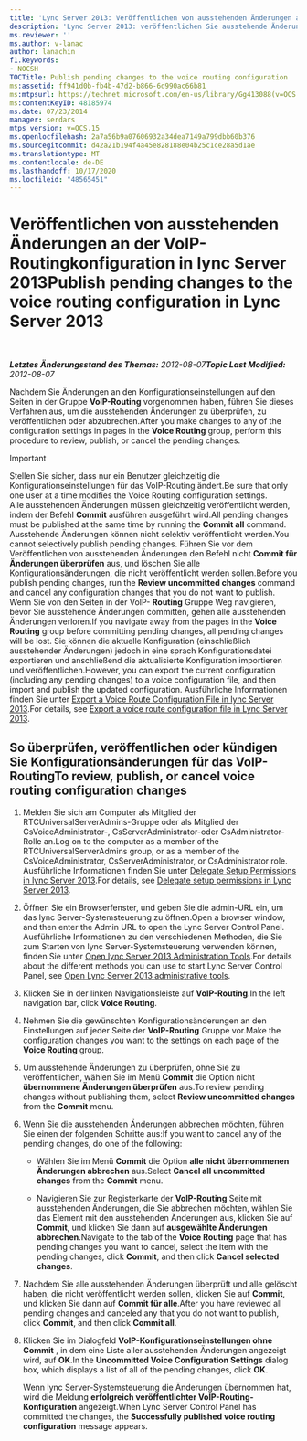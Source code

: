 ```yaml
---
title: 'Lync Server 2013: Veröffentlichen von ausstehenden Änderungen an der VoIP-Routingkonfiguration'
description: 'Lync Server 2013: veröffentlichen Sie ausstehende Änderungen an der VoIP-Routingkonfiguration.'
ms.reviewer: ''
ms.author: v-lanac
author: lanachin
f1.keywords:
- NOCSH
TOCTitle: Publish pending changes to the voice routing configuration
ms:assetid: ff941d0b-fb4b-47d2-b866-6d990ac66b81
ms:mtpsurl: https://technet.microsoft.com/en-us/library/Gg413088(v=OCS.15)
ms:contentKeyID: 48185974
ms.date: 07/23/2014
manager: serdars
mtps_version: v=OCS.15
ms.openlocfilehash: 2a7a56b9a07606932a34dea7149a799dbb60b376
ms.sourcegitcommit: d42a21b194f4a45e828188e04b25c1ce28a5d1ae
ms.translationtype: MT
ms.contentlocale: de-DE
ms.lasthandoff: 10/17/2020
ms.locfileid: "48565451"
---
```

# <a name="publish-pending-changes-to-the-voice-routing-configuration-in-lync-server-2013"></a><span data-ttu-id="13064-103">Veröffentlichen von ausstehenden Änderungen an der VoIP-Routingkonfiguration in lync Server 2013</span><span class="sxs-lookup"><span data-stu-id="13064-103">Publish pending changes to the voice routing configuration in Lync Server 2013</span></span>

<div data-xmlns="http://www.w3.org/1999/xhtml">

<div class="topic" data-xmlns="http://www.w3.org/1999/xhtml" data-msxsl="urn:schemas-microsoft-com:xslt" data-cs="https://msdn.microsoft.com/">

<div data-asp="https://msdn2.microsoft.com/asp">



</div>

<div id="mainSection">

<div id="mainBody">

<span> </span>

<span data-ttu-id="13064-104">_**Letztes Änderungsstand des Themas:** 2012-08-07_</span><span class="sxs-lookup"><span data-stu-id="13064-104">_**Topic Last Modified:** 2012-08-07_</span></span>

<span data-ttu-id="13064-105">Nachdem Sie Änderungen an den Konfigurationseinstellungen auf den Seiten in der Gruppe **VoIP-Routing** vorgenommen haben, führen Sie dieses Verfahren aus, um die ausstehenden Änderungen zu überprüfen, zu veröffentlichen oder abzubrechen.</span><span class="sxs-lookup"><span data-stu-id="13064-105">After you make changes to any of the configuration settings in pages in the **Voice Routing** group, perform this procedure to review, publish, or cancel the pending changes.</span></span>

<div>


> [!IMPORTANT]  
> <span data-ttu-id="13064-106">Stellen Sie sicher, dass nur ein Benutzer gleichzeitig die Konfigurationseinstellungen für das VoIP-Routing ändert.</span><span class="sxs-lookup"><span data-stu-id="13064-106">Be sure that only one user at a time modifies the Voice Routing configuration settings.</span></span><BR><span data-ttu-id="13064-107">Alle ausstehenden Änderungen müssen gleichzeitig veröffentlicht werden, indem der Befehl <STRONG>Commit</STRONG> ausführen ausgeführt wird.</span><span class="sxs-lookup"><span data-stu-id="13064-107">All pending changes must be published at the same time by running the <STRONG>Commit all</STRONG> command.</span></span> <span data-ttu-id="13064-108">Ausstehende Änderungen können nicht selektiv veröffentlicht werden.</span><span class="sxs-lookup"><span data-stu-id="13064-108">You cannot selectively publish pending changes.</span></span> <span data-ttu-id="13064-109">Führen Sie vor dem Veröffentlichen von ausstehenden Änderungen den Befehl nicht <STRONG>Commit für Änderungen überprüfen</STRONG> aus, und löschen Sie alle Konfigurationsänderungen, die nicht veröffentlicht werden sollen.</span><span class="sxs-lookup"><span data-stu-id="13064-109">Before you publish pending changes, run the <STRONG>Review uncommitted changes</STRONG> command and cancel any configuration changes that you do not want to publish.</span></span><BR><span data-ttu-id="13064-110">Wenn Sie von den Seiten in der VoIP- <STRONG>Routing</STRONG> Gruppe Weg navigieren, bevor Sie ausstehende Änderungen committen, gehen alle ausstehenden Änderungen verloren.</span><span class="sxs-lookup"><span data-stu-id="13064-110">If you navigate away from the pages in the <STRONG>Voice Routing</STRONG> group before committing pending changes, all pending changes will be lost.</span></span> <span data-ttu-id="13064-111">Sie können die aktuelle Konfiguration (einschließlich ausstehender Änderungen) jedoch in eine sprach Konfigurationsdatei exportieren und anschließend die aktualisierte Konfiguration importieren und veröffentlichen.</span><span class="sxs-lookup"><span data-stu-id="13064-111">However, you can export the current configuration (including any pending changes) to a voice configuration file, and then import and publish the updated configuration.</span></span> <span data-ttu-id="13064-112">Ausführliche Informationen finden Sie unter <A href="lync-server-2013-export-a-voice-route-configuration-file.md">Export a Voice Route Configuration File in lync Server 2013</A>.</span><span class="sxs-lookup"><span data-stu-id="13064-112">For details, see <A href="lync-server-2013-export-a-voice-route-configuration-file.md">Export a voice route configuration file in Lync Server 2013</A>.</span></span>



</div>

<div>

## <a name="to-review-publish-or-cancel-voice-routing-configuration-changes"></a><span data-ttu-id="13064-113">So überprüfen, veröffentlichen oder kündigen Sie Konfigurationsänderungen für das VoIP-Routing</span><span class="sxs-lookup"><span data-stu-id="13064-113">To review, publish, or cancel voice routing configuration changes</span></span>

1.  <span data-ttu-id="13064-114">Melden Sie sich am Computer als Mitglied der RTCUniversalServerAdmins-Gruppe oder als Mitglied der CsVoiceAdministrator-, CsServerAdministrator-oder CsAdministrator-Rolle an.</span><span class="sxs-lookup"><span data-stu-id="13064-114">Log on to the computer as a member of the RTCUniversalServerAdmins group, or as a member of the CsVoiceAdministrator, CsServerAdministrator, or CsAdministrator role.</span></span> <span data-ttu-id="13064-115">Ausführliche Informationen finden Sie unter [Delegate Setup Permissions in lync Server 2013](lync-server-2013-delegate-setup-permissions.md).</span><span class="sxs-lookup"><span data-stu-id="13064-115">For details, see [Delegate setup permissions in Lync Server 2013](lync-server-2013-delegate-setup-permissions.md).</span></span>

2.  <span data-ttu-id="13064-116">Öffnen Sie ein Browserfenster, und geben Sie die admin-URL ein, um das lync Server-Systemsteuerung zu öffnen.</span><span class="sxs-lookup"><span data-stu-id="13064-116">Open a browser window, and then enter the Admin URL to open the Lync Server Control Panel.</span></span> <span data-ttu-id="13064-117">Ausführliche Informationen zu den verschiedenen Methoden, die Sie zum Starten von lync Server-Systemsteuerung verwenden können, finden Sie unter [Open lync Server 2013 Administration Tools](lync-server-2013-open-lync-server-administrative-tools.md).</span><span class="sxs-lookup"><span data-stu-id="13064-117">For details about the different methods you can use to start Lync Server Control Panel, see [Open Lync Server 2013 administrative tools](lync-server-2013-open-lync-server-administrative-tools.md).</span></span>

3.  <span data-ttu-id="13064-118">Klicken Sie in der linken Navigationsleiste auf **VoIP-Routing**.</span><span class="sxs-lookup"><span data-stu-id="13064-118">In the left navigation bar, click **Voice Routing**.</span></span>

4.  <span data-ttu-id="13064-119">Nehmen Sie die gewünschten Konfigurationsänderungen an den Einstellungen auf jeder Seite der **VoIP-Routing** Gruppe vor.</span><span class="sxs-lookup"><span data-stu-id="13064-119">Make the configuration changes you want to the settings on each page of the **Voice Routing** group.</span></span>

5.  <span data-ttu-id="13064-120">Um ausstehende Änderungen zu überprüfen, ohne Sie zu veröffentlichen, wählen Sie im Menü **Commit** die Option nicht **übernommene Änderungen überprüfen** aus.</span><span class="sxs-lookup"><span data-stu-id="13064-120">To review pending changes without publishing them, select **Review uncommitted changes** from the **Commit** menu.</span></span>

6.  <span data-ttu-id="13064-121">Wenn Sie die ausstehenden Änderungen abbrechen möchten, führen Sie einen der folgenden Schritte aus:</span><span class="sxs-lookup"><span data-stu-id="13064-121">If you want to cancel any of the pending changes, do one of the following:</span></span>
    
      - <span data-ttu-id="13064-122">Wählen Sie im Menü **Commit** die Option **alle nicht übernommenen Änderungen abbrechen** aus.</span><span class="sxs-lookup"><span data-stu-id="13064-122">Select **Cancel all uncommitted changes** from the **Commit** menu.</span></span>
    
      - <span data-ttu-id="13064-123">Navigieren Sie zur Registerkarte der **VoIP-Routing** Seite mit ausstehenden Änderungen, die Sie abbrechen möchten, wählen Sie das Element mit den ausstehenden Änderungen aus, klicken Sie auf **Commit**, und klicken Sie dann auf **ausgewählte Änderungen abbrechen**.</span><span class="sxs-lookup"><span data-stu-id="13064-123">Navigate to the tab of the **Voice Routing** page that has pending changes you want to cancel, select the item with the pending changes, click **Commit**, and then click **Cancel selected changes**.</span></span>

7.  <span data-ttu-id="13064-124">Nachdem Sie alle ausstehenden Änderungen überprüft und alle gelöscht haben, die nicht veröffentlicht werden sollen, klicken Sie auf **Commit**, und klicken Sie dann auf **Commit für alle**.</span><span class="sxs-lookup"><span data-stu-id="13064-124">After you have reviewed all pending changes and canceled any that you do not want to publish, click **Commit**, and then click **Commit all**.</span></span>

8.  <span data-ttu-id="13064-125">Klicken Sie im Dialogfeld **VoIP-Konfigurationseinstellungen ohne Commit** , in dem eine Liste aller ausstehenden Änderungen angezeigt wird, auf **OK**.</span><span class="sxs-lookup"><span data-stu-id="13064-125">In the **Uncommitted Voice Configuration Settings** dialog box, which displays a list of all of the pending changes, click **OK**.</span></span>
    
    <span data-ttu-id="13064-126">Wenn lync Server-Systemsteuerung die Änderungen übernommen hat, wird die Meldung **erfolgreich veröffentlichter VoIP-Routing-Konfiguration** angezeigt.</span><span class="sxs-lookup"><span data-stu-id="13064-126">When Lync Server Control Panel has committed the changes, the **Successfully published voice routing configuration** message appears.</span></span>

</div>

</div>

<span> </span>

</div>

</div>

</div>

